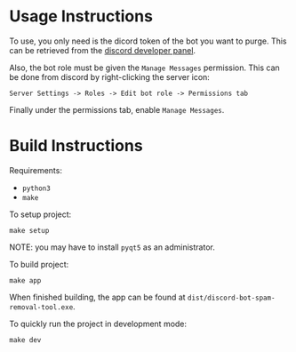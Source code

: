 # Usage Instructions

To use, you only need is the dicord token of the bot you want to purge. This can be retrieved from the [discord developer panel](https://discord.com/developers).

Also, the bot role must be given the `Manage Messages` permission. This can be done from discord by right-clicking the server icon:
```
Server Settings -> Roles -> Edit bot role -> Permissions tab
```
Finally under the permissions tab, enable `Manage Messages`.

# Build Instructions

Requirements:
  - `python3`
  - `make`

To setup project:
```
make setup
```
NOTE: you may have to install `pyqt5` as an administrator.

To build project:
```
make app
```
When finished building, the app can be found at `dist/discord-bot-spam-removal-tool.exe`.

To quickly run the project in development mode:
```
make dev
```
